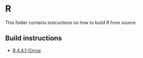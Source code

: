 # R

This folder contains instructions on how to build R from source .

## Build instructions

- [R 4.4.1-Cirrus](R-4.4.1-Cirrus.md)